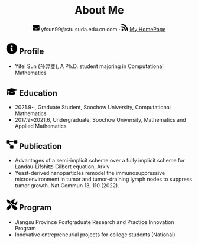  <center>
     <h1>About Me</h1>
     <div>
         <span>
             <img src="assets/envelope-solid.svg" width="18px">
             yfsun99@stu.suda.edu.cn.com
         </span>
         ·
         <span>
             <img src="assets/rss-solid.svg" width="18px">
             <a href="#">My HomePage</a>
         </span>
     </div>
 </center>

## <img src="assets/info-circle-solid.svg" width="30px"> Profile

 - Yifei Sun (孙羿斐), A Ph.D. student majoring in Computational Mathematics


## <img src="assets/graduation-cap-solid.svg" width="30px"> Education

- 2021.9~, Graduate Student, Soochow University, Computational Mathematics
- 2017.9~2021.6, Undergraduate, Soochow University, Mathematics and Applied Mathematics

## <img src="assets/project-diagram-solid.svg" width="30px"> Publication

- Advantages of a semi-implicit scheme over a fully implicit scheme for Landau-Lifshitz-Gilbert equation, Arkiv
- Yeast-derived nanoparticles remodel the immunosuppressive microenvironment in tumor and tumor-draining lymph nodes to suppress tumor growth. Nat Commun 13, 110 (2022).




## <img src="assets/tools-solid.svg" width="30px"> Program

- Jiangsu Province Postgraduate Research and Practice Innovation Program
- Innovative entrepreneurial projects for college students (National)

